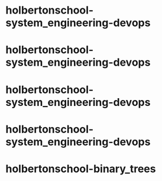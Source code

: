 # holbertonschool-system_engineering-devops
# holbertonschool-system_engineering-devops
# holbertonschool-system_engineering-devops
# holbertonschool-system_engineering-devops
# holbertonschool-binary_trees
